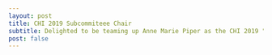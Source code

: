 ```yaml
---
layout: post
title: CHI 2019 Subcommiteee Chair
subtitle: Delighted to be teaming up Anne Marie Piper as the CHI 2019 "Accessibility and Aging" Subcommittee chairs.
post: false
---
```

